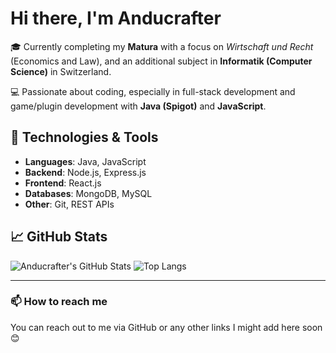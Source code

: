 # Hi there, I'm Anducrafter

🎓 Currently completing my **Matura** with a focus on *Wirtschaft und Recht* (Economics and Law), and an additional subject in **Informatik (Computer Science)** in Switzerland.

💻 Passionate about coding, especially in full-stack development and game/plugin development with **Java (Spigot)** and **JavaScript**.

## 🚀 Technologies & Tools

- **Languages**: Java, JavaScript
- **Backend**: Node.js, Express.js
- **Frontend**: React.js
- **Databases**: MongoDB, MySQL
- **Other**: Git, REST APIs

## 📈 GitHub Stats

![Anducrafter's GitHub Stats](https://github-readme-stats.vercel.app/api?username=anducrafter&show_icons=true&theme=radical&hide=contribs)
![Top Langs](https://github-readme-stats.vercel.app/api/top-langs/?username=anducrafter&layout=compact&theme=radical)

---

### 📫 How to reach me

You can reach out to me via GitHub or any other links I might add here soon 😊

<!-- Optional visitor badge -->
<!-- ![Visitor Badge](https://visitor-badge.laobi.icu/badge?page_id=anducrafter.anducrafter) -->
